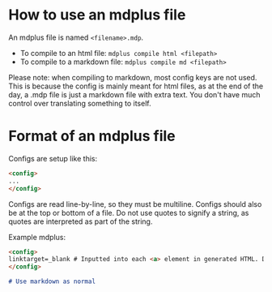 # How to use an mdplus file

An mdplus file is named `<filename>.mdp`.

- To compile to an html file: `mdplus compile html <filepath>`
- To compile to a markdown file: `mdplus compile md <filepath>`

Please note: when compiling to markdown, most config keys are not used. This is because the config is mainly meant for html files, as at the end of the day, a .mdp file is just a markdown file with extra text. You don't have much control over translating something to itself.

# Format of an mdplus file

Configs are setup like this:

```md
<config>
...
</config>
```

Configs are read line-by-line, so they must be multiline. Configs should also be at the top or bottom of a file. Do not use quotes to signify a string, as quotes are interpreted as part of the string.

Example mdplus:

```md
<config>
linktarget=_blank # Inputted into each <a> element in generated HTML. Default: _blank
</config>

# Use markdown as normal
```